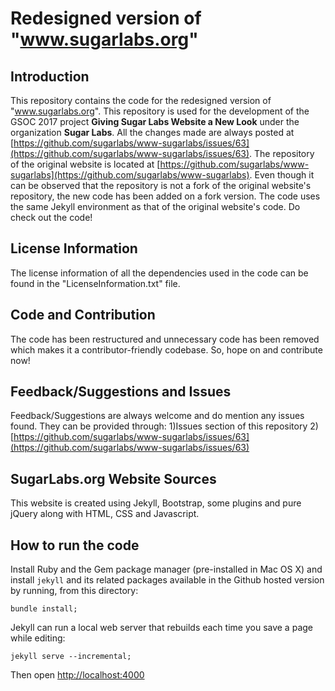 # Redesigned version of "www.sugarlabs.org"

## Introduction
This repository contains the code for the redesigned version of "www.sugarlabs.org". This repository is used for the development of the GSOC 2017 project **Giving Sugar Labs Website a New Look** under the organization **Sugar Labs**. All the changes made are always posted at [https://github.com/sugarlabs/www-sugarlabs/issues/63](https://github.com/sugarlabs/www-sugarlabs/issues/63). The repository of the original website is located at [https://github.com/sugarlabs/www-sugarlabs](https://github.com/sugarlabs/www-sugarlabs). Even though it can be observed that the repository is not a fork of the original website's repository, the new code has been added on a fork version. The code uses the same Jekyll environment as that of the original website's code. Do check out the code! 

## License Information
The license information of all the dependencies used in the code can be found in the "LicenseInformation.txt" file.

## Code and Contribution
The code has been restructured and unnecessary code has been removed which makes it a contributor-friendly codebase. So, hope on and contribute now!

## Feedback/Suggestions and Issues
Feedback/Suggestions are always welcome and do mention any issues found. They can be provided through:
1)Issues section of this repository
2)[https://github.com/sugarlabs/www-sugarlabs/issues/63](https://github.com/sugarlabs/www-sugarlabs/issues/63)

## SugarLabs.org Website Sources
This website is created using Jekyll, Bootstrap, some plugins and pure jQuery along with HTML, CSS and Javascript.

## How to run the code
Install Ruby and the Gem package manager (pre-installed in Mac OS X) and install `jekyll` and its related packages available in the Github hosted version by running, from this directory:

    bundle install;

Jekyll can run a local web server that rebuilds each time you save a page while editing:

    jekyll serve --incremental;

Then open [http://localhost:4000](http://localhost:4000)

